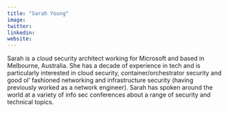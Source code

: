 ```yaml
---
title: "Sarah Young"
image:
twitter:
linkedin:
website:
---
```


Sarah is a cloud security architect working for Microsoft and based in Melbourne, Australia. She has a decade of experience in tech and is particularly interested in cloud security, container/orchestrator security and good ol’ fashioned networking and infrastructure security (having previously worked as a network engineer). Sarah has spoken around the world at a variety of info sec conferences about a range of security and technical topics.